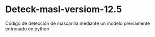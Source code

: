 # Deteck-masl-versiom-12.5
Código de detección de mascarilla mediante un modelo previamente entrenado en python
